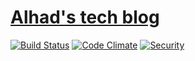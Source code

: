 # [Alhad's tech blog](http://alhad.github.io/)

[![Build Status](https://travis-ci.org/alhad/alhad.github.io.svg?branch=master)](http://travis-ci.org/alhad/alhad.github.io/master)
[![Code
Climate](https://codeclimate.com/github/alhad/alhad.github.io/badges/gpa.svg)](https://codeclimate.com/github/alhad/alhad.github.io)
[![Security](https://hakiri.io/github/alhad/alhad.github.io/master.svg)](https://hakiri.io/github/alhad.github.io/master)
